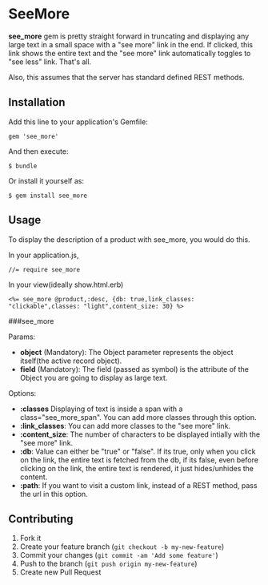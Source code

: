 # SeeMore

**see_more** gem is pretty straight forward in truncating and displaying any large text in a small space with a "see more" link in the end. If clicked, this link shows the entire text and the "see more" link automatically toggles to "see less" link. That's all. 

Also, this assumes that the server has standard defined REST methods.

## Installation

Add this line to your application's Gemfile:

    gem 'see_more'

And then execute:

    $ bundle

Or install it yourself as:

    $ gem install see_more

## Usage

To display the description of a product with see_more, you would do this.

In your application.js,

    //= require see_more
    
In your view(ideally show.html.erb)    

    <%= see_more @product,:desc, {db: true,link_classes: "clickable",classes: "light",content_size: 30} %>

###see_more

Params:

- **object** (Mandatory): The Object parameter represents the object itself(the active record object).
- **field** (Mandatory): The field (passed as symbol) is the attribute of the Object you are going to display as large text.


Options:

- **:classes** Displaying of text is inside a span with a class="see_more_span". You can add more classes through this option.
- **:link_classes**: You can add more classes to the "see more" link.
- **:content_size**: The number of characters to be displayed intially with the "see more" link.
- **:db**: Value can either be "true" or "false". If its true, only when you click on the link, the entire text is fetched from the db, if its false, even before clicking on the link, the entire text is rendered, it just hides/unhides the content.
- **:path**: If you want to visit a custom link, instead of a REST method, pass the url in this option.


## Contributing

1. Fork it
2. Create your feature branch (`git checkout -b my-new-feature`)
3. Commit your changes (`git commit -am 'Add some feature'`)
4. Push to the branch (`git push origin my-new-feature`)
5. Create new Pull Request
